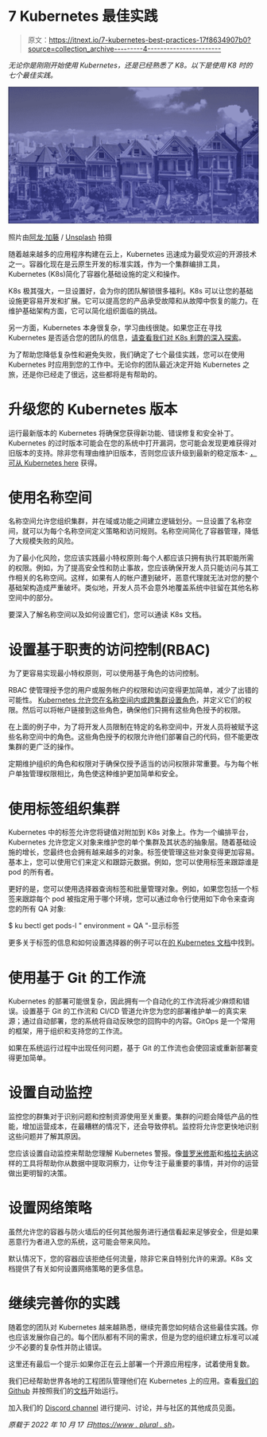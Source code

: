 # 7 Kubernetes 最佳实践

> 原文：<https://itnext.io/7-kubernetes-best-practices-17f8634907b0?source=collection_archive---------4----------------------->

*无论你是刚刚开始使用 Kubernetes，还是已经熟悉了 K8。以下是使用 K8 时的七个最佳实践。*

![](img/dc24d1e6eb63082d183e7a6a9ec24ccf.png)

照片由[阿龙·加藤](https://unsplash.com/@aaronkato?utm_source=ghost&utm_medium=referral&utm_campaign=api-credit) / [Unsplash](https://unsplash.com/?utm_source=ghost&utm_medium=referral&utm_campaign=api-credit) 拍摄

随着越来越多的应用程序构建在云上，Kubernetes 迅速成为最受欢迎的开源技术之一。容器化现在是云原生开发的标准实践，作为一个集群编排工具，Kubernetes (K8s)简化了容器化基础设施的定义和操作。

K8s 极其强大，一旦设置好，会为你的团队解锁很多福利。K8s 可以让您的基础设施更容易开发和扩展。它可以提高您的产品承受故障和从故障中恢复的能力。在维护基础架构方面，它可以简化组织面临的挑战。

另一方面，Kubernetes 本身很复杂，学习曲线很陡。如果您正在寻找 Kubernetes 是否适合您的团队的信息，[请查看我们对 K8s 利弊的深入探索](https://www.plural.sh/blog/pros-and-cons-of-kubernetes/)。

为了帮助您降低复杂性和避免失败，我们确定了七个最佳实践，您可以在使用 Kubernetes 时应用到您的工作中。无论你的团队最近决定开始 Kubernetes 之旅，还是你已经走了很远，这些都将是有帮助的。

# 升级您的 Kubernetes 版本

运行最新版本的 Kubernetes 将确保您获得新功能、错误修复和安全补丁。Kubernetes 的过时版本可能会在您的系统中打开漏洞，您可能会发现更难获得对旧版本的支持。除非您有理由维护旧版本，否则您应该升级到最新的稳定版本- [，可从 Kubernetes here](https://kubernetes.io/releases/) 获得。

# 使用名称空间

名称空间允许您组织集群，并在域或功能之间建立逻辑划分。一旦设置了名称空间，就可以为每个名称空间定义策略和访问规则。名称空间简化了容器管理，降低了大规模失败的风险。

为了最小化风险，您应该实践最小特权原则:每个人都应该只拥有执行其职能所需的权限。例如，为了提高安全性和防止事故，您应该确保开发人员只能访问与其工作相关的名称空间。这样，如果有人的帐户遭到破坏，恶意代理就无法对您的整个基础架构造成严重破坏。类似地，开发人员不会意外地覆盖系统中驻留在其他名称空间中的部分。

要深入了解名称空间以及如何设置它们，您可以通读 K8s 文档。

# 设置基于职责的访问控制(RBAC)

为了更容易实现最小特权原则，可以使用基于角色的访问控制。

RBAC 使管理授予您的用户或服务帐户的权限和访问变得更加简单，减少了出错的可能性。 [Kubernetes 允许您在名称空间内或跨集群设置角色](https://kubernetes.io/docs/reference/access-authn-authz/rbac/)，并定义它们的权限。然后可以将帐户链接到这些角色，确保他们只拥有这些角色授予的权限。

在上面的例子中，为了将开发人员限制在特定的名称空间中，开发人员将被赋予这些名称空间中的角色。这些角色授予的权限允许他们部署自己的代码，但不能更改集群的更广泛的操作。

定期维护组织的角色和权限对于确保仅授予适当的访问权限非常重要。与为每个帐户单独管理权限相比，角色使这种维护更加简单和安全。

# 使用标签组织集群

Kubernetes 中的标签允许您将键值对附加到 K8s 对象上。作为一个编排平台，Kubernetes 允许您定义对象来维护您的单个集群及其状态的抽象层。随着基础设施的增长，您最终也会拥有越来越多的对象。标签使管理这些对象变得更加容易。基本上，您可以使用它们来定义和跟踪元数据。例如，您可以使用标签来跟踪谁是 pod 的所有者。

更好的是，您可以使用选择器查询标签和批量管理对象。例如，如果您包括一个标签来跟踪每个 pod 被指定用于哪个环境，您可以通过命令行使用如下命令来查询您的所有 QA 对象:

$ ku bectl get pods-l " environment = QA "-显示标签

更多关于标签的信息和如何设置选择器的例子可以在[的 Kubernetes 文档](https://kubernetes.io/docs/concepts/overview/working-with-objects/labels/)中找到。

# 使用基于 Git 的工作流

Kubernetes 的部署可能很复杂，因此拥有一个自动化的工作流将减少麻烦和错误。设置基于 Git 的工作流和 CI/CD 管道允许您为您的部署维护单一的真实来源；通过自动部署，您的系统将自动反映您的回购中的内容。GitOps 是一个常用的框架，用于组织和支持您的工作流。

如果在系统运行过程中出现任何问题，基于 Git 的工作流也会使回滚或重新部署变得更加简单。

# 设置自动监控

监控您的群集对于识别问题和控制资源使用至关重要。集群的问题会降低产品的性能，增加运营成本，在最糟糕的情况下，还会导致停机。监控将允许您更快地识别这些问题并了解其原因。

您应该设置自动监控来帮助您理解 Kubernetes 警报。像[普罗米修斯](https://prometheus.io/)和[格拉夫纳](https://www.plural.sh/applications/grafana)这样的工具将帮助你从数据中提取洞察力，让你专注于最重要的事情，并对你的运营做出更明智的决策。

# 设置网络策略

虽然允许您的容器与防火墙后的任何其他服务进行通信看起来足够安全，但是如果恶意行为者进入您的系统，这可能会带来风险。

默认情况下，您的容器应该拒绝任何流量，除非它来自特别允许的来源。K8s 文档提供了有关如何设置网络策略的更多信息。

# 继续完善你的实践

随着您的团队对 Kubernetes 越来越熟悉，继续完善您如何结合这些最佳实践。你也应该发展你自己的。每个团队都有不同的需求，但是为您的组织建立标准可以减少不必要的复杂性并防止错误。

这里还有最后一个提示:如果你正在云上部署一个开源应用程序，试着使用复数。

我们已经帮助世界各地的工程团队管理他们在 Kubernetes 上的应用。查看[我们的 Github](https://github.com/pluralsh/plural) 并按照我们的[文档](https://docs.plural.sh/)开始运行。

加入我们的 [Discord channel](https://discord.gg/pluralsh) 进行提问、讨论，并与社区的其他成员见面。

*原载于 2022 年 10 月 17 日*[*https://www . plural . sh*](https://www.plural.sh/blog/7-kubernetes-best-practices/)*。*